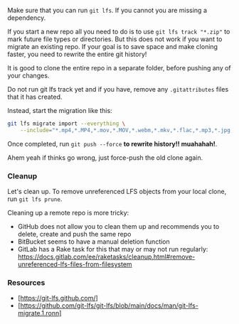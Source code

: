 Make sure that you can run `git lfs`. If you cannot you are missing a dependency.

If you start a new repo all you need to do is to use `git lfs track "*.zip"` to mark future file types or directories.
But this does not work if you want to migrate an existing repo. If your goal is to save space and make cloning faster,
you need to rewrite the entire git history!

It is good to clone the entire repo in a separate folder, before pushing any of your changes.

Do not run git lfs track yet and if you have, remove any `.gitattributes` files that it has created.

Instead, start the migration like this:

```bash
git lfs migrate import --everything \
    --include="*.mp4,*.MP4,*.mov,*.MOV,*.webm,*.mkv,*.flac,*.mp3,*.jpg,*.JPG,*.jpeg,*.JPEG,*.png,*.PNG,*.bmp,*.webp,*.ogg,*.gz,*.xz,*.bz2,*.zstd,*.7z,*.rar,*.zip,*.gpg,*.pdf,*.docx,*.doc,*.odt,*.xls,*.ods,*.pptx,*.odp"
```

Once completed, run `git push --force` **to rewrite history!! muahahah!**.

Ahem yeah if thinks go wrong, just force-push the old clone again.

### Cleanup

Let's clean up. To remove unreferenced LFS objects from your local clone, run `git lfs prune`.

Cleaning up a remote repo is more tricky:
- GitHub does not allow you to clean them up and recommends you to delete, create and push the same repo
- BitBucket seems to have a manual deletion function
- GitLab has a Rake task for this that may or may not run regularly: https://docs.gitlab.com/ee/raketasks/cleanup.html#remove-unreferenced-lfs-files-from-filesystem

### Resources

- [https://git-lfs.github.com/]
- [https://github.com/git-lfs/git-lfs/blob/main/docs/man/git-lfs-migrate.1.ronn]
